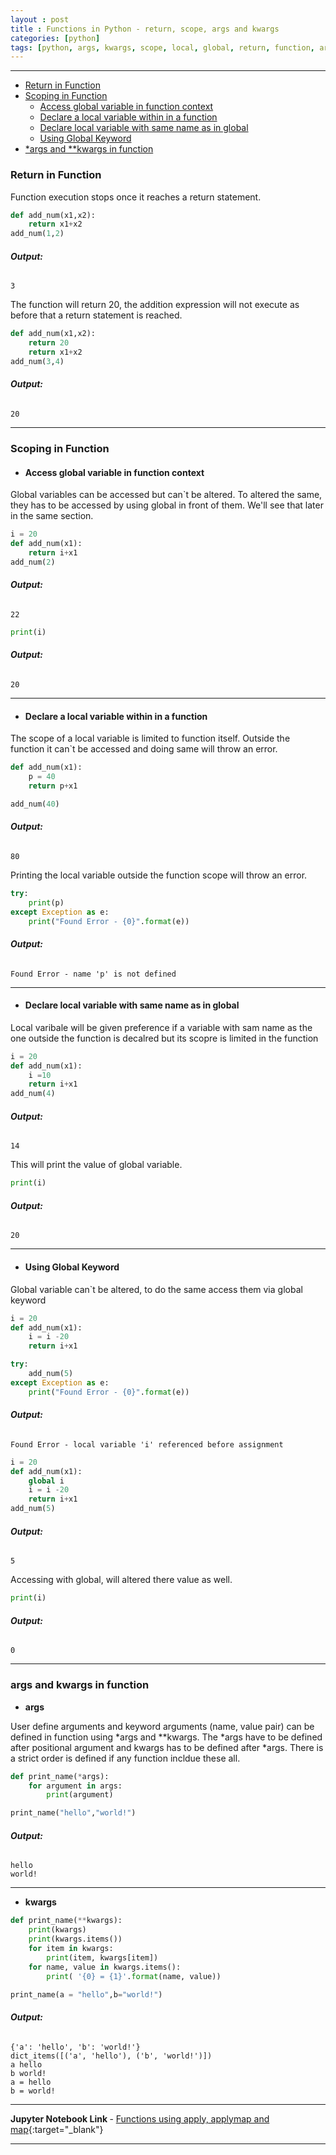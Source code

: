 ```yaml
---
layout : post
title : Functions in Python - return, scope, args and kwargs
categories: [python]
tags: [python, args, kwargs, scope, local, global, return, function, argument]
---
```


---


* [Return in Function](/python/2019/06/29/Args-Kwargs-Return.html#return-in-function)
* [Scoping in Function](/python/2019/06/29/Args-Kwargs-Return.html#scoping-in-function)
    * [Access global variable in function context](/python/2019/06/29/Args-Kwargs-Return.html#access-global-variable-in-function-context)
    * [Declare a local variable within in a function](/python/2019/06/29/Args-Kwargs-Return.html#declare-a-local-variable-within-in-a-function)
    * [Declare local variable with same name as in global](/python/2019/06/29/Args-Kwargs-Return.html#declare-local-variable-with-same-name-as-in-global)
    * [Using Global Keyword](/python/2019/06/29/Args-Kwargs-Return.html#using-global-keyword)
* [\*args and \*\*kwargs in function](/python/2019/06/29/Args-Kwargs-Return.html#args-and-kwargs-in-function)

<!--break-->
### Return in Function
Function execution stops once it reaches a return statement.


```python
def add_num(x1,x2):
    return x1+x2
add_num(1,2)
```
###### **Output:**



    3



The function will return 20, the addition expression will not execute as before that a return statement is reached.

```python
def add_num(x1,x2):
    return 20
    return x1+x2
add_num(3,4)
```

###### **Output:**


    20



--- 
### Scoping in Function

* #### __Access global variable in function context__

Global variables can be accessed but can`t be altered. To altered the same, they has to be accessed by using global in front of them. We'll see that later in the same section.
```python
i = 20
def add_num(x1):
    return i+x1
add_num(2)
```


###### **Output:**

    22




```python
print(i)
```
###### **Output:**

    20
    
--- 
* #### __Declare a local variable within in a function__

The scope of a local variable is limited to function itself. Outside the function it can`t be accessed and doing same will throw an error.
```python
def add_num(x1):
    p = 40
    return p+x1

add_num(40)
```



###### **Output:**

    80


Printing the local variable outside the function scope will throw an error.

```python
try:
    print(p)
except Exception as e:
    print("Found Error - {0}".format(e))
```
###### **Output:**
 
    Found Error - name 'p' is not defined
    
--- 

* #### __Declare local variable with same name as in global__
Local varibale will be given preference if a variable with sam name as the one outside the function is decalred but its scopre is limited in the function

```python
i = 20
def add_num(x1):
    i =10
    return i+x1
add_num(4)
```
###### **Output:**



    14



This will print the value of global variable.
```python
print(i)
```
###### **Output:**

    20
    
--- 
* #### __Using Global Keyword__

Global variable can`t be altered, to do the same access them via global keyword
```python
i = 20
def add_num(x1):
    i = i -20
    return i+x1

try:
    add_num(5)
except Exception as e:
    print("Found Error - {0}".format(e))
```
###### **Output:**

    Found Error - local variable 'i' referenced before assignment
    


```python
i = 20
def add_num(x1):
    global i
    i = i -20
    return i+x1
add_num(5)
```


###### **Output:**

    5


Accessing with global, will altered there value as well.

```python
print(i)
```
###### **Output:**

    0

--- 
### args and kwargs in function
* __args__

User define arguments and keyword arguments (name, value pair) can be defined in function using *args and **kwargs.
The *args have to be defined after positional argument and kwargs has to be defined after *args. There is a strict order is defined if any function incldue these all.

```python
def print_name(*args):
    for argument in args:
        print(argument)

print_name("hello","world!")
```
###### **Output:**

    hello
    world!
    
--- 
* __kwargs__

```python
def print_name(**kwargs):
    print(kwargs)
    print(kwargs.items())
    for item in kwargs:
        print(item, kwargs[item])
    for name, value in kwargs.items():
        print( '{0} = {1}'.format(name, value))

print_name(a = "hello",b="world!")
```
###### **Output:**

    {'a': 'hello', 'b': 'world!'}
    dict_items([('a', 'hello'), ('b', 'world!')])
    a hello
    b world!
    a = hello
    b = world!
    
--- 
<b> Jupyter Notebook Link </b>   - [ Functions using apply, applymap and map](https://nbviewer.jupyter.org/github/aakashkh/Sample-Jupyter-Notebooks/blob/master/Functions%20using%20apply%2C%20applymap%20and%20map.ipynb){:target="_blank"}

---